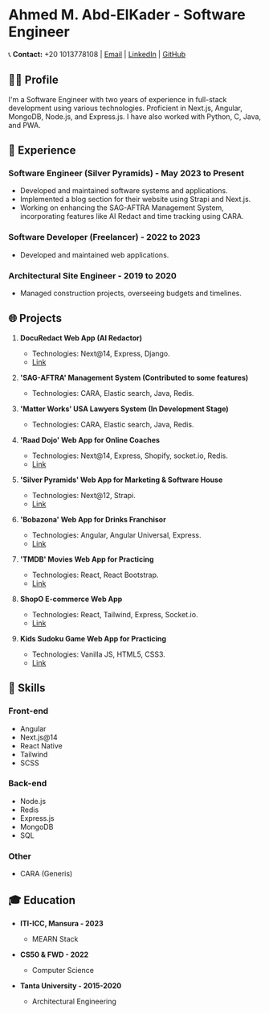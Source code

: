 # Ahmed M. Abd-ElKader - Software Engineer

📞 **Contact:** 
+20 1013778108 | [Email](mailto:ahmed.mohamed.abdelkader1@gmail.com) | [LinkedIn](https://www.linkedin.com/in/ahmed-abd-el-kader/) | [GitHub](https://github.com/AhmedKeta)

## 👨‍💻 Profile

I'm a Software Engineer with two years of experience in full-stack development using various technologies. Proficient in Next.js, Angular, MongoDB, Node.js, and Express.js. I have also worked with Python, C, Java, and PWA.

## 🚀 Experience

### Software Engineer (Silver Pyramids) - May 2023 to Present

- Developed and maintained software systems and applications.
- Implemented a blog section for their website using Strapi and Next.js.
- Working on enhancing the SAG-AFTRA Management System, incorporating features like AI Redact and time tracking using CARA.

### Software Developer (Freelancer) - 2022 to 2023

- Developed and maintained web applications.

### Architectural Site Engineer - 2019 to 2020

- Managed construction projects, overseeing budgets and timelines.

## 🌐 Projects

1. **DocuRedact Web App (AI Redactor)**
   - Technologies: Next@14, Express, Django.
   - [Link](#)

2. **'SAG-AFTRA' Management System (Contributed to some features)**
   - Technologies: CARA, Elastic search, Java, Redis.

3. **'Matter Works' USA Lawyers System (In Development Stage)**
   - Technologies: CARA, Elastic search, Java, Redis.

4. **'Raad Dojo' Web App for Online Coaches**
   - Technologies: Next@14, Express, Shopify, socket.io, Redis.
   - [Link](#)

5. **'Silver Pyramids' Web App for Marketing & Software House**
   - Technologies: Next@12, Strapi.
   - [Link](#)

6. **'Bobazona' Web App for Drinks Franchisor**
   - Technologies: Angular, Angular Universal, Express.
   - [Link](#)

7. **'TMDB' Movies Web App for Practicing**
   - Technologies: React, React Bootstrap.
   - [Link](#)

8. **ShopO E-commerce Web App**
   - Technologies: React, Tailwind, Express, Socket.io.
   - [Link](#)

9. **Kids Sudoku Game Web App for Practicing**
   - Technologies: Vanilla JS, HTML5, CSS3.
   - [Link](#)

## 💼 Skills

### Front-end

- Angular
- Next.js@14
- React Native
- Tailwind
- SCSS

### Back-end

- Node.js
- Redis
- Express.js
- MongoDB
- SQL

### Other

- CARA (Generis)

## 🎓 Education

- **ITI-ICC, Mansura - 2023**
  - MEARN Stack

- **CS50 & FWD - 2022**
  - Computer Science

- **Tanta University - 2015-2020**
  - Architectural Engineering
